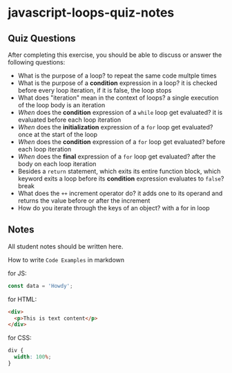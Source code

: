 # javascript-loops-quiz-notes

## Quiz Questions

After completing this exercise, you should be able to discuss or answer the following questions:

- What is the purpose of a loop?
  to repeat the same code multple times
- What is the purpose of a **condition** expression in a loop?
  it is checked before every loop iteration, if it is false, the loop stops
- What does "iteration" mean in the context of loops?
  a single execution of the loop body is an iteration
- _When_ does the **condition** expression of a `while` loop get evaluated?
  it is evaluated before each loop iteration
- _When_ does the **initialization** expression of a `for` loop get evaluated?
  once at the start of the loop
- _When_ does the **condition** expression of a `for` loop get evaluated?
  before each loop iteration
- _When_ does the **final** expression of a `for` loop get evaluated?
  after the body on each loop iteration
- Besides a `return` statement, which exits its entire function block, which keyword exits a loop before its **condition** expression evaluates to `false`?
  break
- What does the `++` increment operator do?
  it adds one to its operand and returns the value before or after the increment
- How do you iterate through the keys of an object?
  with a for in loop

## Notes

All student notes should be written here.

How to write `Code Examples` in markdown

for JS:

```javascript
const data = 'Howdy';
```

for HTML:

```html
<div>
  <p>This is text content</p>
</div>
```

for CSS:

```css
div {
  width: 100%;
}
```
